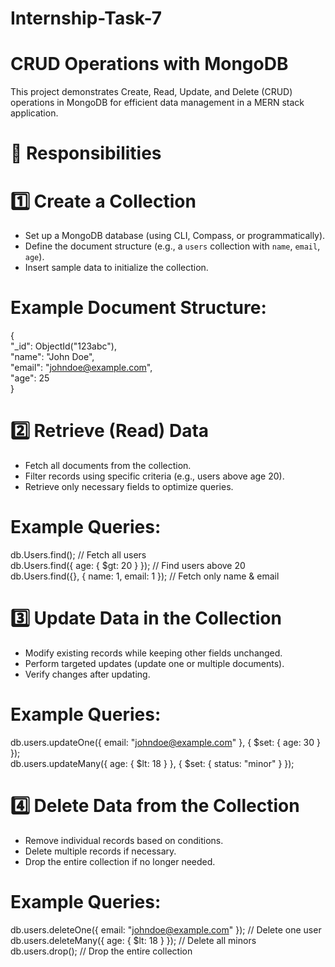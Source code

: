 # Internship-Task-7

# CRUD Operations with MongoDB

This project demonstrates Create, Read, Update, and Delete (CRUD) operations in MongoDB for efficient data management in a MERN stack application.

# 🚀 Responsibilities

# 1️⃣ Create a Collection  
- Set up a MongoDB database (using CLI, Compass, or programmatically).  
- Define the document structure (e.g., a `users` collection with `name`, `email`, `age`).  
- Insert sample data to initialize the collection.  

# Example Document Structure:  
{ <br>
  "_id": ObjectId("123abc"),<br>
  "name": "John Doe",<br>
  "email": "johndoe@example.com",<br>
  "age": 25<br>
}

# 2️⃣ Retrieve (Read) Data  
- Fetch all documents from the collection.  
- Filter records using specific criteria (e.g., users above age 20).  
- Retrieve only necessary fields to optimize queries.  

# Example Queries:  

db.Users.find(); // Fetch all users<br>
db.Users.find({ age: { $gt: 20 } }); // Find users above 20<br>
db.Users.find({}, { name: 1, email: 1 }); // Fetch only name & email<br>


# 3️⃣ Update Data in the Collection  

- Modify existing records while keeping other fields unchanged.  
- Perform targeted updates (update one or multiple documents).  
- Verify changes after updating.  

# Example Queries:  

db.users.updateOne({ email: "johndoe@example.com" }, { $set: { age: 30 } });<br>
db.users.updateMany({ age: { $lt: 18 } }, { $set: { status: "minor" } });<br>

# 4️⃣ Delete Data from the Collection  

- Remove individual records based on conditions.  
- Delete multiple records if necessary.  
- Drop the entire collection if no longer needed.  

# Example Queries:  

db.users.deleteOne({ email: "johndoe@example.com" }); // Delete one user<br>
db.users.deleteMany({ age: { $lt: 18 } }); // Delete all minors<br>
db.users.drop(); // Drop the entire collection<br>